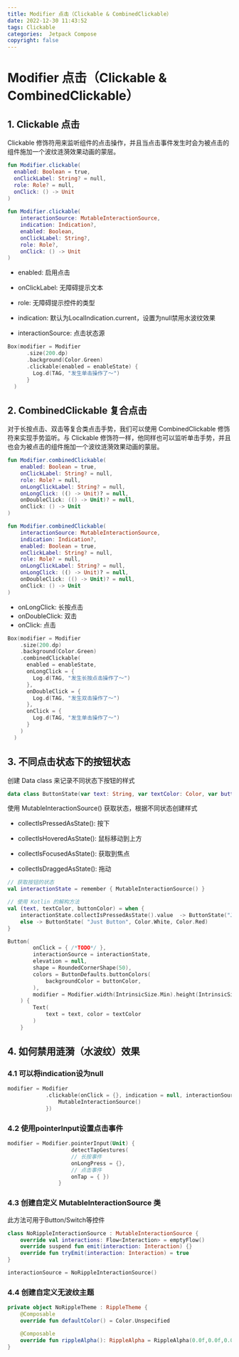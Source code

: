 ```yaml
---
title: Modifier 点击（Clickable & CombinedClickable）
date: 2022-12-30 11:43:52
tags: Clickable
categories:  Jetpack Compose
copyright: false
---
```


# Modifier 点击（Clickable & CombinedClickable）

## 1. Clickable 点击

Clickable 修饰符用来监听组件的点击操作，并且当点击事件发生时会为被点击的组件施加一个波纹涟漪效果动画的蒙层。

```kotlin
fun Modifier.clickable(
  enabled: Boolean = true,
  onClickLabel: String? = null,
  role: Role? = null,
  onClick: () -> Unit
)
	
fun Modifier.clickable(
    interactionSource: MutableInteractionSource,
    indication: Indication?,
    enabled: Boolean,
    onClickLabel: String?,
    role: Role?,
    onClick: () -> Unit
)
```

- enabled: 启用点击

- onClickLabel: 无障碍提示文本
- role: 无障碍提示控件的类型
- indication: 默认为LocalIndication.current，设置为null禁用水波纹效果
- interactionSource: 点击状态源

```kotlin
Box(modifier = Modifier
      .size(200.dp)
      .background(Color.Green)
      .clickable(enabled = enableState) {
        Log.d(TAG, "发生单击操作了～")
      }
  )
```



## 2. CombinedClickable 复合点击

对于长按点击、双击等复合类点击手势，我们可以使用 CombinedClickable 修饰符来实现手势监听。与 Clickable 修饰符一样，他同样也可以监听单击手势，并且也会为被点击的组件施加一个波纹涟漪效果动画的蒙层。

```kotlin
fun Modifier.combinedClickable(
    enabled: Boolean = true,
    onClickLabel: String? = null,
    role: Role? = null,
    onLongClickLabel: String? = null,
    onLongClick: (() -> Unit)? = null,
    onDoubleClick: (() -> Unit)? = null,
    onClick: () -> Unit
)

fun Modifier.combinedClickable(
    interactionSource: MutableInteractionSource,
    indication: Indication?,
    enabled: Boolean = true,
    onClickLabel: String? = null,
    role: Role? = null,
    onLongClickLabel: String? = null,
    onLongClick: (() -> Unit)? = null,
    onDoubleClick: (() -> Unit)? = null,
    onClick: () -> Unit
)
```

- onLongClick: 长按点击
- onDoubleClick: 双击
- onClick: 点击

```kotlin
Box(modifier = Modifier
    .size(200.dp)
    .background(Color.Green)
    .combinedClickable(
      enabled = enableState,
      onLongClick = {
        Log.d(TAG, "发生长按点击操作了～")
      },
      onDoubleClick = {
        Log.d(TAG, "发生双击操作了～")
      },
      onClick = {
        Log.d(TAG, "发生单击操作了～")
      }
    )
  )
```



## 3. 不同点击状态下的按钮状态

创建 Data class 来记录不同状态下按钮的样式

```kotlin
data class ButtonState(var text: String, var textColor: Color, var buttonColor: Color)
```

使用  MutableInteractionSource() 获取状态，根据不同状态创建样式

- collectIsPressedAsState(): 按下

- collectIsHoveredAsState(): 鼠标移动到上方

- collectIsFocusedAsState(): 获取到焦点

- collectIsDraggedAsState(): 拖动

```kotlin
// 获取按钮的状态
val interactionState = remember { MutableInteractionSource() }

// 使用 Kotlin 的解构方法
val (text, textColor, buttonColor) = when {
    interactionState.collectIsPressedAsState().value  -> ButtonState("Just Pressed", Color.Red, Color.Black)
    else -> ButtonState( "Just Button", Color.White, Color.Red)
}

Button(
        onClick = { /*TODO*/ },
        interactionSource = interactionState,
        elevation = null,
        shape = RoundedCornerShape(50),
        colors = ButtonDefaults.buttonColors(
            backgroundColor = buttonColor,
        ),
        modifier = Modifier.width(IntrinsicSize.Min).height(IntrinsicSize.Min)
    ) {
        Text(
            text = text, color = textColor
        )
    }
```

## 4. 如何禁用涟漪（水波纹）效果

### 4.1 可以将indication设为null

```kotlin
modifier = Modifier
            .clickable(onClick = {}, indication = null, interactionSource = remember {
                MutableInteractionSource()
            })
```

### 4.2 使用pointerInput设置点击事件

```kotlin
modifier = Modifier.pointerInput(Unit) {
                    detectTapGestures(
                    // 长按事件
                    onLongPress = {}, 
                    // 点击事件
                    onTap = { })
                }
```

### 4.3 创建自定义 MutableInteractionSource 类

此方法可用于Button/Switch等控件

```kotlin
class NoRippleInteractionSource : MutableInteractionSource {
    override val interactions: Flow<Interaction> = emptyFlow()
    override suspend fun emit(interaction: Interaction) {}    
    override fun tryEmit(interaction: Interaction) = true
}

interactionSource = NoRippleInteractionSource()
```

### 4.4 创建自定义无波纹主题

```kotlin
private object NoRippleTheme : RippleTheme {
    @Composable
    override fun defaultColor() = Color.Unspecified

    @Composable
    override fun rippleAlpha(): RippleAlpha = RippleAlpha(0.0f,0.0f,0.0f,0.0f)
}
```


